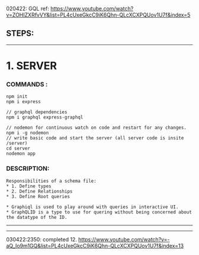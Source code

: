 020422: GQL
ref: https://www.youtube.com/watch?v=ZOHIZXRfvVY&list=PL4cUxeGkcC9iK6Qhn-QLcXCXPQUov1U7f&index=5

## STEPS:
---
# 1. SERVER

### COMMANDS :
    npm init
    npm i express

    // graphql dependencies
    npm i graphql express-graphql

    // nodemon for continuous watch on code and restart for any changes.
    npm i -g nodemon
    // write basic code and start the server (all server code is insite /server)
    cd server
    nodemon app

### DESCRIPTION:
    Responsibilities of a schema file:
    * 1. Define types
    * 2. Define Relationships
    * 3. Define Root queries

    * Graphiql is used to play around with queries in interactive UI.
    * GraphQLID is a type to use for quering without being concerned about the datatype of the ID.
---

---
030422:2350: completed 12.
https://www.youtube.com/watch?v=-aQ_Io9m1GQ&list=PL4cUxeGkcC9iK6Qhn-QLcXCXPQUov1U7f&index=13
